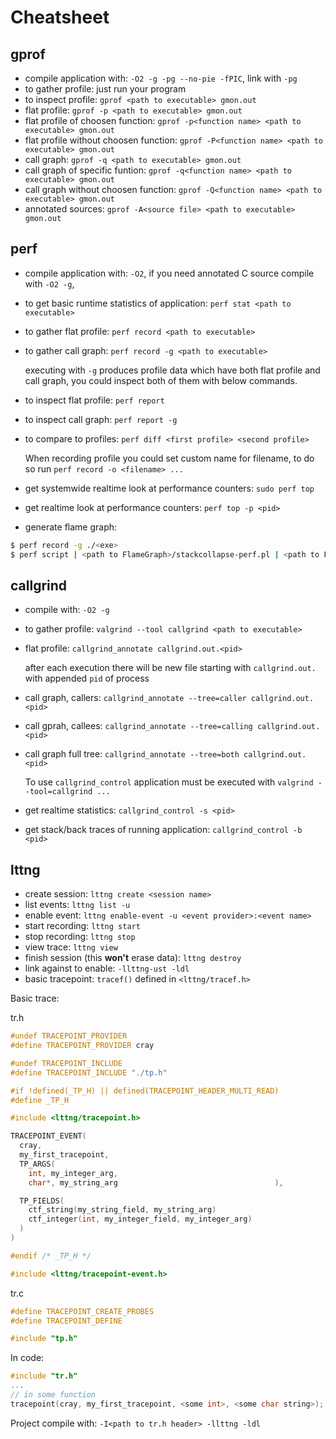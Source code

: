 # Cheatsheet

## gprof

- compile application with: `-O2 -g -pg --no-pie -fPIC`, link with `-pg`
- to gather profile: just run your program
- to inspect profile: `gprof <path to executable> gmon.out`
- flat profile: `gprof -p <path to executable> gmon.out`
- flat profile of choosen function: `gprof -p<function name> <path to executable> gmon.out`
- flat profile without choosen function: `gprof -P<function name> <path to executable> gmon.out`
- call graph: `gprof -q <path to executable> gmon.out`
- call graph of specific funtion: `gprof -q<function name> <path to executable> gmon.out`
- call graph without choosen function: `gprof -Q<function name> <path to executable> gmon.out`
- annotated sources:  `gprof -A<source file> <path to executable> gmon.out`

## perf
- compile application with: `-O2`, if you need annotated C source compile with `-O2 -g`,
- to get basic runtime statistics of application: `perf stat <path to executable>`
- to gather flat profile: `perf record <path to executable>`
- to gather call graph: `perf record -g <path to executable>`
  
  executing with `-g` produces profile data which have both flat profile and call graph, you could inspect both of them with below commands.
- to inspect flat profile: `perf report`
- to inspect call graph: `perf report -g`
- to compare to profiles: `perf diff <first profile> <second profile>`
  
  When recording profile you could set custom name for filename, to do so run `perf record -o <filename> ...`
- get systemwide realtime look at performance counters: `sudo perf top`
- get realtime look at performance counters: `perf top -p <pid>`
- generate flame graph:
```bash
$ perf record -g ./<exe>
$ perf script | <path to FlameGraph>/stackcollapse-perf.pl | <path to FlameGraph>/flamegraph.pl > <filename>.svg
```

## callgrind
- compile with: `-O2 -g`
- to gather profile: `valgrind --tool callgrind <path to executable>`
- flat profile: `callgrind_annotate callgrind.out.<pid>`
  
  after each execution there will be new file starting with `callgrind.out.` with appended `pid` of process

- call graph, callers: `callgrind_annotate --tree=caller callgrind.out.<pid>`
- call gprah, callees: `callgrind_annotate --tree=calling callgrind.out.<pid>`
- call graph full tree: `callgrind_annotate --tree=both callgrind.out.<pid>`
  
  To use `callgrind_control` application must be executed with `valgrind --tool=callgrind ...`
- get realtime statistics: `callgrind_control -s <pid>`
- get stack/back traces of running application: `callgrind_control -b <pid>`

## lttng
- create session: `lttng create <session name>`
- list events: `lttng list -u`
- enable event: `lttng enable-event -u <event provider>:<event name>`
- start recording: `lttng start`
- stop recording: `lttng stop`
- view trace: `lttng view`
- finish session (this **won't** erase data): `lttng destroy`
- link against to enable: `-llttng-ust -ldl`
- basic tracepoint: `tracef()` defined in `<lttng/tracef.h>`

Basic trace:

tr.h
```H
#undef TRACEPOINT_PROVIDER
#define TRACEPOINT_PROVIDER cray

#undef TRACEPOINT_INCLUDE
#define TRACEPOINT_INCLUDE "./tp.h"

#if !defined(_TP_H) || defined(TRACEPOINT_HEADER_MULTI_READ)
#define _TP_H

#include <lttng/tracepoint.h>

TRACEPOINT_EVENT(
  cray,
  my_first_tracepoint,
  TP_ARGS(
    int, my_integer_arg,
    char*, my_string_arg                                   ),

  TP_FIELDS(
    ctf_string(my_string_field, my_string_arg)
    ctf_integer(int, my_integer_field, my_integer_arg)
  )
)

#endif /* _TP_H */

#include <lttng/tracepoint-event.h>
```

tr.c
```C
#define TRACEPOINT_CREATE_PROBES
#define TRACEPOINT_DEFINE

#include "tp.h"
```

In code:
```C
#include "tr.h"
...
// in some function
tracepoint(cray, my_first_tracepoint, <some int>, <some char string>);
```

Project compile with:
`-I<path to tr.h header> -llttng -ldl`